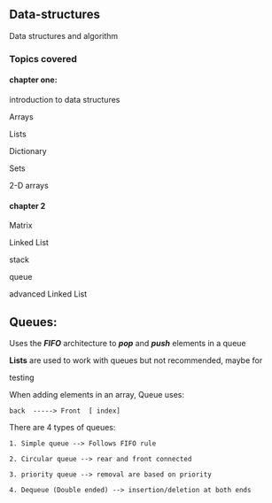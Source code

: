 ## Data-structures

Data structures and algorithm

### Topics covered

#### chapter one:
  
  introduction to data structures
  
  Arrays
  
  Lists
  
  Dictionary
  
  Sets
  
  2-D arrays

#### chapter 2
  
  Matrix
  
  Linked List
  
  stack 
  
  queue
  
  advanced Linked List


## Queues:

Uses the __*FIFO*__ architecture to __*pop*__ and __*push*__ elements in a queue

__Lists__ are used to work with queues but not recommended, maybe for 

testing

When adding elements in an array, Queue uses: 

    back  -----> Front  [ index]

There are 4 types of queues:

    1. Simple queue --> Follows FIFO rule

    2. Circular queue --> rear and front connected

    3. priority queue --> removal are based on priority

    4. Dequeue (Double ended) --> insertion/deletion at both ends